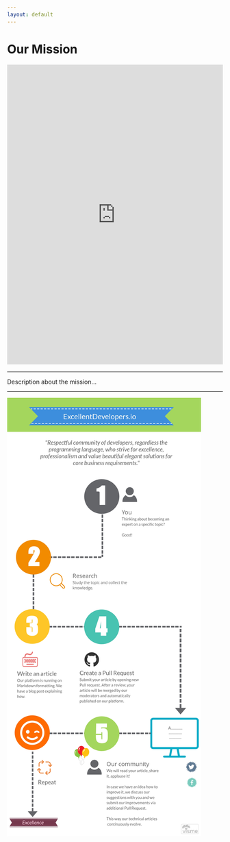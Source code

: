 ```yaml
---
layout: default
---
```

# Our Mission

<div class="main-content">
    <div class="mission-video">
        <iframe width="100%" height="700" src="https://www.youtube.com/embed/nc3ou27HOdQ" frameborder="0" allowfullscreen></iframe>
    </div>
    <hr class="hr-mission">
    <div mission-p>
        <p>
            Description about the mission...
        </p>
    </div>
    <hr class="hr-mission">
    <img src="/image/web/excellent_developers_about_us.jpg">
</div>

